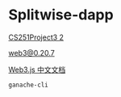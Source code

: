 # Splitwise-dapp

[CS251Project3 2](https://cs251crypto.stanford.edu/18au-cs251/)

web3@0.20.7

[Web3.js 中文文档](https://learnblockchain.cn/docs/web3js-0.2x/index.html)

```
ganache-cli
```
